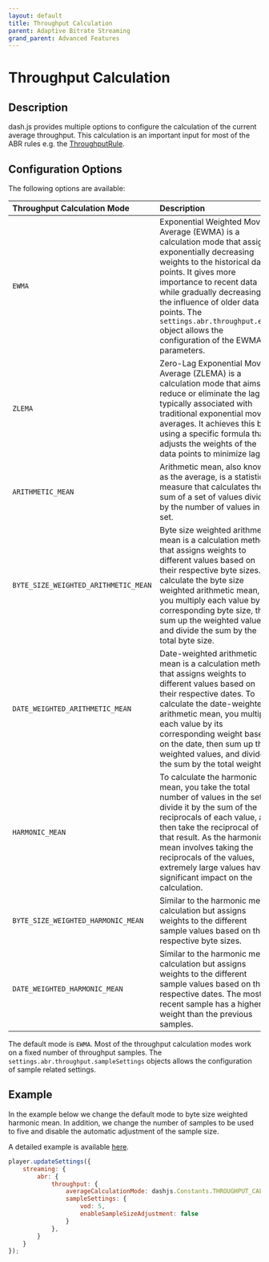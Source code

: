 ```yaml
---
layout: default
title: Throughput Calculation 
parent: Adaptive Bitrate Streaming
grand_parent: Advanced Features
---
```


# Throughput Calculation

## Description
dash.js provides multiple options to configure the calculation of the current average throughput. This calculation is an
important input for most of the ABR rules e.g. the [ThroughputRule](throughput-rule.html).

## Configuration Options
The following options are available:

| Throughput Calculation Mode          | Description                                                                                                                                                                                                                                                                                                                                     |
|:-------------------------------------|:------------------------------------------------------------------------------------------------------------------------------------------------------------------------------------------------------------------------------------------------------------------------------------------------------------------------------------------------|
| `EWMA`                               | Exponential Weighted Moving Average (EWMA) is a calculation mode that assigns exponentially decreasing weights to the historical data points. It gives more importance to recent data while gradually decreasing the influence of older data points. The `settings.abr.throughput.ewma` object allows the configuration of the EWMA parameters. |
| `ZLEMA`                              | Zero-Lag Exponential Moving Average (ZLEMA) is a calculation mode that aims to reduce or eliminate the lag typically associated with traditional exponential moving averages. It achieves this by using a specific formula that adjusts the weights of the data points to minimize lag                                                          |
| `ARITHMETIC_MEAN`                    | Arithmetic mean, also known as the average, is a statistical measure that calculates the sum of a set of values divided by the number of values in the set.                                                                                                                                                                                     |
| `BYTE_SIZE_WEIGHTED_ARITHMETIC_MEAN` | Byte size weighted arithmetic mean is a calculation method that assigns weights to different values based on their respective byte sizes. To calculate the byte size weighted arithmetic mean, you multiply each value by its corresponding byte size, then sum up the weighted values, and divide the sum by the total byte size.              |
| `DATE_WEIGHTED_ARITHMETIC_MEAN`      | Date-weighted arithmetic mean is a calculation method that assigns weights to different values based on their respective dates. To calculate the date-weighted arithmetic mean, you multiply each value by its corresponding weight based on the date, then sum up the weighted values, and divide the sum by the total weight.                 |
| `HARMONIC_MEAN`                      | To calculate the harmonic mean, you take the total number of values in the set, divide it by the sum of the reciprocals of each value, and then take the reciprocal of that result. As the harmonic mean involves taking the reciprocals of the values, extremely large values have a significant impact on the calculation.                    |
| `BYTE_SIZE_WEIGHTED_HARMONIC_MEAN`   | Similar to the harmonic mean calculation but assigns weights to the different sample values based on their respective byte sizes.                                                                                                                                                                                                               |
| `DATE_WEIGHTED_HARMONIC_MEAN`        | Similar to the harmonic mean calculation but assigns weights to the different sample values based on their respective dates. The most recent sample has a higher weight than the previous samples.                                                                                                                                              |

The default mode is `EWMA`. Most of the throughput calculation modes work on a fixed number of throughput samples.
The `settings.abr.throughput.sampleSettings` objects allows the configuration of sample related settings.

## Example 
In the example below we change the default mode to byte size weighted harmonic mean. In addition, we change the number
of samples to be used to five and disable the automatic adjustment of the sample
size.

A detailed example is
available [here](https://reference.dashif.org/dash.js/nightly/samples/abr/average-calculation-mode.html).

```js
player.updateSettings({
    streaming: {
        abr: {
            throughput: {
                averageCalculationMode: dashjs.Constants.THROUGHPUT_CALCULATION_MODES.BYTE_SIZE_WEIGHTED_HARMONIC_MEAN,
                sampleSettings: {
                    vod: 5,
                    enableSampleSizeAdjustment: false
                }
            },
        }
    }
});
```
